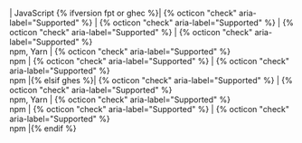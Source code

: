| JavaScript {% ifversion fpt or ghec %}| {% octicon "check" aria-label="Supported" %} | {% octicon "check" aria-label="Supported" %} | {% octicon "check" aria-label="Supported" %} | {% octicon "check" aria-label="Supported" %}<br>npm, Yarn | {% octicon "check" aria-label="Supported" %}<br>npm | {% octicon "check" aria-label="Supported" %} | {% octicon "check" aria-label="Supported" %}<br>npm |{% elsif ghes %}| {% octicon "check" aria-label="Supported" %} | {% octicon "check" aria-label="Supported" %}<br>npm, Yarn | {% octicon "check" aria-label="Supported" %}<br>npm | {% octicon "check" aria-label="Supported" %} | {% octicon "check" aria-label="Supported" %}<br>npm |{% endif %}
